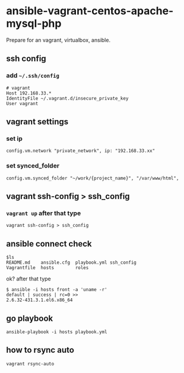 # ansible-vagrant-centos-apache-mysql-php

Prepare for an vagrant, virtualbox, ansible.

## ssh config
### add `~/.ssh/config`

```
# vagrant
Host 192.168.33.*
IdentityFile ~/.vagrant.d/insecure_private_key
User vagrant
```

## vagrant settings
### set ip
`config.vm.network "private_network", ip: "192.168.33.xx"`

### set synced_folder
`config.vm.synced_folder "~/work/{project_name}", "/var/www/html",`

## vagrant ssh-config > ssh_config
### `vagrant up` after that type
`vagrant ssh-config > ssh_config`

## ansible connect check

```
$ls
README.md    ansible.cfg  playbook.yml ssh_config
Vagrantfile  hosts        roles
```

ok? after that type

```
$ ansible -i hosts front -a 'uname -r'
default | success | rc=0 >>
2.6.32-431.3.1.el6.x86_64
```

## go playbook

`ansible-playbook -i hosts playbook.yml`


## how to rsync auto

`vagrant rsync-auto`